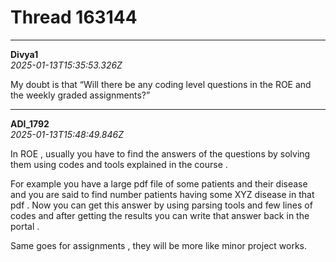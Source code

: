 # Thread 163144


---
**Divya1**  
*2025-01-13T15:35:53.326Z*


My doubt is that “Will there be any coding level questions in the ROE and the weekly graded assignments?”




---
**ADI_1792**  
*2025-01-13T15:48:49.846Z*


In ROE , usually you have to find the answers of the questions by solving them using codes and tools explained in the course .

For example you have a large pdf file of some patients and their disease and you are said to find number patients having some XYZ disease in that pdf . Now you can get this answer by using parsing tools and few lines of codes and after getting the results you can write that answer back in the portal .

Same goes for assignments , they will be more like minor project works.


